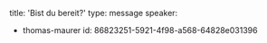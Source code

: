 title: 'Bist du bereit?'
type: message
speaker:
  - thomas-maurer
id: 86823251-5921-4f98-a568-64828e031396
